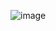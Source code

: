 ![image](https://user-images.githubusercontent.com/87910187/162324454-2ab3f644-34a6-4f1b-83f9-b863be7aed72.png)
